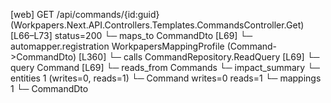 [web] GET /api/commands/{id:guid}  (Workpapers.Next.API.Controllers.Templates.CommandsController.Get)  [L66–L73] status=200
  └─ maps_to CommandDto [L69]
    └─ automapper.registration WorkpapersMappingProfile (Command->CommandDto) [L360]
  └─ calls CommandRepository.ReadQuery [L69]
  └─ query Command [L69]
    └─ reads_from Commands
  └─ impact_summary
    └─ entities 1 (writes=0, reads=1)
      └─ Command writes=0 reads=1
    └─ mappings 1
      └─ CommandDto

